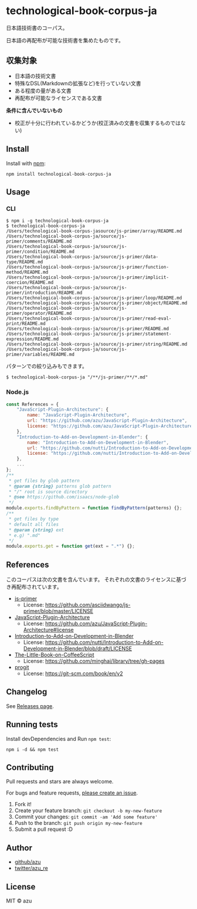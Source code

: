 # technological-book-corpus-ja

日本語技術書のコーパス。

日本語の再配布が可能な技術書を集めたものです。

## 収集対象

- 日本語の技術文書
- 特殊なDSL(Markdownの拡張など)を行っていない文書
- ある程度の量がある文書
- 再配布が可能なライセンスである文書

**条件に含んでいないもの**

- 校正が十分に行われているかどうか(校正済みの文書を収集するものではない)

## Install

Install with [npm](https://www.npmjs.com/):

    npm install technological-book-corpus-ja

## Usage

### CLI

    $ npm i -g technological-book-corpus-ja
    $ technological-book-corpus-ja
    /Users/technological-book-corpus-jasource/js-primer/array/README.md
    /Users/technological-book-corpus-ja/source/js-primer/comments/README.md
    /Users/technological-book-corpus-ja/source/js-primer/condition/README.md
    /Users/technological-book-corpus-ja/source/js-primer/data-type/README.md
    /Users/technological-book-corpus-ja/source/js-primer/function-method/README.md
    /Users/technological-book-corpus-ja/source/js-primer/implicit-coercion/README.md
    /Users/technological-book-corpus-ja/source/js-primer/introduction/README.md
    /Users/technological-book-corpus-ja/source/js-primer/loop/README.md
    /Users/technological-book-corpus-ja/source/js-primer/object/README.md
    /Users/technological-book-corpus-ja/source/js-primer/operator/README.md
    /Users/technological-book-corpus-ja/source/js-primer/read-eval-print/README.md
    /Users/technological-book-corpus-ja/source/js-primer/README.md
    /Users/technological-book-corpus-ja/source/js-primer/statement-expression/README.md
    /Users/technological-book-corpus-ja/source/js-primer/string/README.md
    /Users/technological-book-corpus-ja/source/js-primer/variables/README.md

パターンでの絞り込みもできます。

    $ technological-book-corpus-ja "/**/js-primer/**/*.md"

### Node.js

```js
const References = {
    "JavaScript-Plugin-Architecture": {
        name: "JavaScript-Plugin-Architecture",
        url: "https://github.com/azu/JavaScript-Plugin-Architecture",
        license: "https://github.com/azu/JavaScript-Plugin-Architecture#license"
    },
    "Introduction-to-Add-on-Development-in-Blender": {
        name: "Introduction-to-Add-on-Development-in-Blender",
        url: "https://github.com/nutti/Introduction-to-Add-on-Development-in-Blender",
        license: "https://github.com/nutti/Introduction-to-Add-on-Development-in-Blender/blob/draft/LICENSE"
    },
    ...
};
/**
 * get files by glob pattern
 * @param {string} patterns glob pattern
 * "/" root is source directory
 * @see https://github.com/isaacs/node-glob
 */
module.exports.findByPattern = function findByPattern(patterns) {};
/**
 * get files by type
 * default all files
 * @param {string} ext
 * e.g) ".md"
 */
module.exports.get = function get(ext = ".*") {};
```

## References

このコーパスは次の文書を含んでいます。
それぞれの文書のライセンスに基づき再配布されています。

- [js-primer](https://github.com/asciidwango/js-primer)
  - License: <https://github.com/asciidwango/js-primer/blob/master/LICENSE>
- [JavaScript-Plugin-Architecture](https://github.com/azu/JavaScript-Plugin-Architecture)
  - License: <https://github.com/azu/JavaScript-Plugin-Architecture#license>
- [Introduction-to-Add-on-Development-in-Blender](https://github.com/nutti/Introduction-to-Add-on-Development-in-Blender)
  - License: <https://github.com/nutti/Introduction-to-Add-on-Development-in-Blender/blob/draft/LICENSE>
- [The-Little-Book-on-CoffeeScript](https://github.com/minghai/library/tree/gh-pages)
  - License: <https://github.com/minghai/library/tree/gh-pages>
- [progit](https://github.com/progit/progit)
  - License: <https://git-scm.com/book/en/v2>

## Changelog

See [Releases page](https://github.com/textlint-ja/technological-book-corpus-ja/releases).

## Running tests

Install devDependencies and Run `npm test`:

    npm i -d && npm test

## Contributing

Pull requests and stars are always welcome.

For bugs and feature requests, [please create an issue](https://github.com/textlint-ja/technological-book-corpus-ja/issues).

1. Fork it!
2. Create your feature branch: `git checkout -b my-new-feature`
3. Commit your changes: `git commit -am 'Add some feature'`
4. Push to the branch: `git push origin my-new-feature`
5. Submit a pull request :D

## Author

- [github/azu](https://github.com/azu)
- [twitter/azu_re](https://twitter.com/azu_re)

## License

MIT © azu
